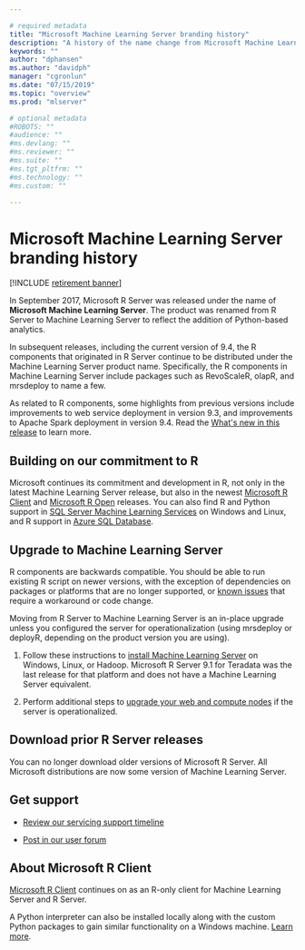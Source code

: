 ```yaml
---

# required metadata
title: "Microsoft Machine Learning Server branding history"
description: "A history of the name change from Microsoft Machine Learning Server to R Server."
keywords: ""
author: "dphansen"
ms.author: "davidph"
manager: "cgronlun"
ms.date: "07/15/2019"
ms.topic: "overview"
ms.prod: "mlserver"

# optional metadata
#ROBOTS: ""
#audience: ""
#ms.devlang: ""
#ms.reviewer: ""
#ms.suite: ""
#ms.tgt_pltfrm: ""
#ms.technology: ""
#ms.custom: ""

---
```


# Microsoft Machine Learning Server branding history

[!INCLUDE [retirement banner](~/includes/machine-learning-server-retirement.md)]

In September 2017, Microsoft R Server was released under the name of **Microsoft Machine Learning Server**. The product was renamed from R Server to Machine Learning Server to reflect the addition of Python-based analytics.

In subsequent releases, including the current version of 9.4, the R components that originated in R Server continue to be  distributed under the Machine Learning Server product name. Specifically, the R components in Machine Learning Server include packages such as RevoScaleR, olapR, and mrsdeploy to name a few.

As related to R components, some highlights from previous versions include improvements to web service deployment in version 9.3, and improvements to Apache Spark deployment in version 9.4. Read the [What's new in this release](whats-new-in-machine-learning-server.md) to learn more.

## Building on our commitment to R

Microsoft continues its commitment and development in R, not only in the latest Machine Learning Server release, but also in the newest [Microsoft R Client](r-client/what-is-microsoft-r-client.md) and [Microsoft R Open](https://mran.microsoft.com) releases. You can also find R and Python support in [SQL Server Machine Learning Services](/sql/advanced-analytics/sql-server-machine-learning-services.md
) on Windows and Linux, and R support in [Azure SQL Database](/azure/sql-database/sql-database-machine-learning-services-overview.md).

## Upgrade to Machine Learning Server

R components are backwards compatible. You should be able to run existing R script on newer versions, with the exception of dependencies on packages or platforms that are no longer supported, or [known issues](resources-known-issues.md) that require a workaround or code change.

Moving from R Server to Machine Learning Server is an in-place upgrade unless you configured the server for operationalization (using mrsdeploy or deployR, depending on the product version you are using). 

1. Follow these instructions to [install Machine Learning Server](install/machine-learning-server-install.md) on Windows, Linux, or Hadoop. Microsoft R Server 9.1 for Teradata was the last release for that platform and does not have a Machine Learning Server equivalent. 

1. Perform additional steps to [upgrade your web and compute nodes](operationalize/configure-start-for-administrators.md#configure-server-for-operationalization) if the server is operationalized.

## Download prior R Server releases

You can no longer download older versions of Microsoft R Server. All Microsoft distributions are now some version of Machine Learning Server.

## Get support

+ [Review our servicing support timeline](resources-servicing-support.md)

+ [Post in our user forum](https://social.technet.microsoft.com/Forums/en-US/home?forum=MicrosoftR)  

## About Microsoft R Client

[Microsoft R Client](r-client/what-is-microsoft-r-client.md) continues on as an R-only client for Machine Learning Server and R Server. 

A Python interpreter can also be installed locally along with the custom Python packages to gain similar functionality on a Windows machine. [Learn more](install/python-libraries-interpreter.md).
